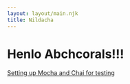```yaml
---
layout: layout/main.njk
title: Nildacha
---
```


# Henlo Abchcorals!!!

[Setting up Mocha and Chai for testing](/mocha-chai-setup)
